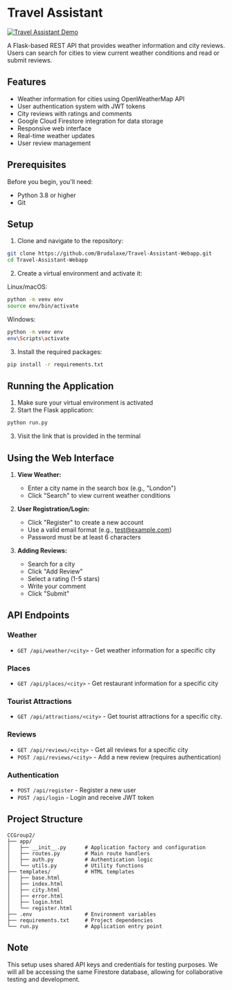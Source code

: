 # Travel Assistant

[![Travel Assistant Demo](https://img.youtube.com/vi/wlcbZZvOrsw/maxresdefault.jpg)](https://www.youtube.com/watch?v=wlcbZZvOrsw)

A Flask-based REST API that provides weather information and city reviews. Users can search for cities to view current weather conditions and read or submit reviews.

## Features

- Weather information for cities using OpenWeatherMap API
- User authentication system with JWT tokens
- City reviews with ratings and comments
- Google Cloud Firestore integration for data storage
- Responsive web interface
- Real-time weather updates
- User review management

## Prerequisites

Before you begin, you'll need:
- Python 3.8 or higher
- Git

## Setup

1. Clone and navigate to the repository:
```bash
git clone https://github.com/Brudalaxe/Travel-Assistant-Webapp.git
cd Travel-Assistant-Webapp
```

2. Create a virtual environment and activate it:

Linux/macOS:
```bash
python -m venv env
source env/bin/activate
```

Windows:
```bash
python -m venv env
env\Scripts\activate
```

3. Install the required packages:
```bash
pip install -r requirements.txt
```

## Running the Application

1. Make sure your virtual environment is activated
2. Start the Flask application:
```bash
python run.py
```
3. Visit the link that is provided in the terminal

## Using the Web Interface

1. **View Weather:**
   - Enter a city name in the search box (e.g., "London")
   - Click "Search" to view current weather conditions

2. **User Registration/Login:**
   - Click "Register" to create a new account
   - Use a valid email format (e.g., test@example.com)
   - Password must be at least 6 characters

3. **Adding Reviews:**
   - Search for a city
   - Click "Add Review"
   - Select a rating (1-5 stars)
   - Write your comment
   - Click "Submit"

## API Endpoints

### Weather
- `GET /api/weather/<city>` - Get weather information for a specific city
  
### Places
- `GET /api/places/<city>` - Get restaurant information for a specific city

### Tourist Attractions
- `GET /api/attractions/<city>` - Get tourist attractions for a specific city.

### Reviews
- `GET /api/reviews/<city>` - Get all reviews for a specific city
- `POST /api/reviews/<city>` - Add a new review (requires authentication)

### Authentication
- `POST /api/register` - Register a new user
- `POST /api/login` - Login and receive JWT token

## Project Structure

```
CCGroup2/
├── app/
│   ├── __init__.py      # Application factory and configuration
│   ├── routes.py        # Main route handlers
│   ├── auth.py          # Authentication logic
│   └── utils.py         # Utility functions
├── templates/           # HTML templates
│   ├── base.html
│   ├── index.html
│   ├── city.html
│   ├── error.html
│   ├── login.html
│   └── register.html
├── .env                 # Environment variables
├── requirements.txt     # Project dependencies
└── run.py               # Application entry point
```

## Note

This setup uses shared API keys and credentials for testing purposes. We will all be accessing the same Firestore database, allowing for collaborative testing and development.
